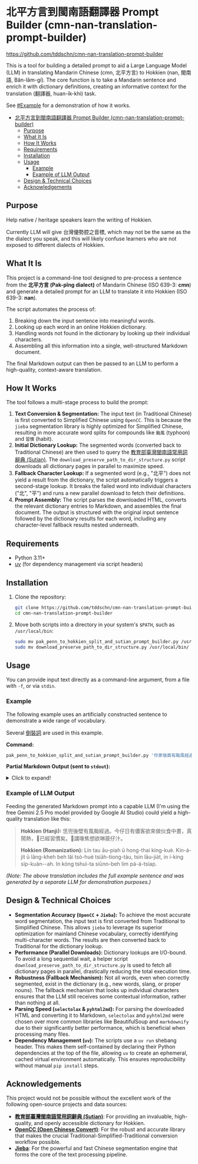 # 北平方言到閩南語翻譯器 Prompt Builder (cmn-nan-translation-prompt-builder)

https://github.com/tddschn/cmn-nan-translation-prompt-builder

This is a tool for building a detailed prompt to aid a Large Language Model (LLM) in translating Mandarin Chinese (cmn, 北平方言) to Hokkien (nan, 閩南語, Bân-lâm-gí). The core function is to take a Mandarin sentence and enrich it with dictionary definitions, creating an informative context for the translation (翻譯器, huan-i̍k-khì) task.

See [#Example](#example) for a demonstration of how it works.

- [北平方言到閩南語翻譯器 Prompt Builder (cmn-nan-translation-prompt-builder)](#北平方言到閩南語翻譯器-prompt-builder-cmn-nan-translation-prompt-builder)
  - [Purpose](#purpose)
  - [What It Is](#what-it-is)
  - [How It Works](#how-it-works)
  - [Requirements](#requirements)
  - [Installation](#installation)
  - [Usage](#usage)
    - [Example](#example)
    - [Example of LLM Output](#example-of-llm-output)
  - [Design \& Technical Choices](#design--technical-choices)
  - [Acknowledgements](#acknowledgements)


## Purpose

Help native / heritage speakers learn the writing of Hokkien.

Currently LLM will give 台灣優勢腔之音標, which may not be the same as the the dialect you speak, and this will likely confuse learners who are not exposed to different dialects of Hokkien.

## What It Is

This project is a command-line tool designed to pre-process a sentence from the **北平方言 (Pak-pîng dialect)** of Mandarin Chinese (ISO 639-3: **cmn**) and generate a detailed prompt for an LLM to translate it into Hokkien (ISO 639-3: **nan**).

The script automates the process of:
1.  Breaking down the input sentence into meaningful words.
2.  Looking up each word in an online Hokkien dictionary.
3.  Handling words not found in the dictionary by looking up their individual characters.
4.  Assembling all this information into a single, well-structured Markdown document.

The final Markdown output can then be passed to an LLM to perform a high-quality, context-aware translation.

## How It Works

The tool follows a multi-stage process to build the prompt:

1.  **Text Conversion & Segmentation:** The input text (in Traditional Chinese) is first converted to Simplified Chinese using `OpenCC`. This is because the `jieba` segmentation library is highly optimized for Simplified Chinese, resulting in more accurate word splits for compounds like `颱風` (typhoon) and `習慣` (habit).
2.  **Initial Dictionary Lookup:** The segmented words (converted back to Traditional Chinese) are then used to query the [教育部臺灣閩南語常用詞辭典 (Sutian)](https://sutian.moe.edu.tw/). The `download_preserve_path_to_dir_structure.py` script downloads all dictionary pages in parallel to maximize speed.
3.  **Fallback Character Lookup:** If a segmented word (e.g., "北平") does not yield a result from the dictionary, the script automatically triggers a second-stage lookup. It breaks the failed word into individual characters ("北", "平") and runs a new parallel download to fetch their definitions.
4.  **Prompt Assembly:** The script parses the downloaded HTML, converts the relevant dictionary entries to Markdown, and assembles the final document. The output is structured with the original input sentence followed by the dictionary results for each word, including any character-level fallback results nested underneath.

## Requirements

*   Python 3.11+
*   [uv](https://github.com/astral-sh/uv) (for dependency management via script headers)

## Installation

1. Clone the repository:
    ```bash
    git clone https://github.com/tddschn/cmn-nan-translation-prompt-builder
    cd cmn-nan-translation-prompt-builder
    ```

2. Move both scripts into a directory in your system's `$PATH`, such as `/usr/local/bin`:
    ```bash
    sudo mv pak_penn_to_hokkien_split_and_sutian_prompt_builder.py /usr/local/bin/
    sudo mv download_preserve_path_to_dir_structure.py /usr/local/bin/
    ```

## Usage

You can provide input text directly as a command-line argument, from a file with `-f`, or via `stdin`.

### Example

The following example uses an artificially constructed sentence to demonstrate a wide range of vocabulary.

Several [倒裝詞](http://www.shenpo.com.tw/reverse) are used in this example.

**Command:**
```bash
pak_penn_to_hokkien_split_and_sutian_prompt_builder.py '你家後面有颱風經過 今天有客人要來一起吃午飯 很熱鬧 他們已經習慣了 他們說口渴想喝芭樂汁'
```

**Partial Markdown Output (sent to `stdout`):**

<details>
  <summary>Click to expand!</summary>
  

```markdown
# Translation Pre-processing Document

## Original Input

> 你家後面有颱風經過 今天有客人要來一起吃午飯 很熱鬧 他們已經習慣了 他們說口渴想喝芭樂汁

---

## Dictionary Lookup Results

### 詞語查詢：「你家」

*(...Dictionary results for 你家...)*

---

### 詞語查詢：「後面」

*(...Dictionary results for 後面...)*

---

### 詞語查詢：「颱風」

*(...Dictionary results for 颱風...)*

---

### 詞語查詢：「習慣」

*(...Dictionary results for 習慣...)*

---

### 詞語查詢：「芭樂汁」

#### └─ 字元查詢：「芭」

*(...Dictionary results for the character 芭...)*

#### └─ 字元查詢：「樂」

*(...Dictionary results for the character 樂...)*

#### └─ 字元查詢：「汁」

*(...Dictionary results for the character 汁...)*

---
### LLM INSTRUCTION

Based on the original text and the provided dictionary lookups for each word, please translate the "Original Input" from Beijing Dialect (Mandarin) into Hokkien. Use the dictionary examples to ensure the translation is natural and accurate.
```
</details>

### Example of LLM Output

Feeding the generated Markdown prompt into a capable LLM (I'm using the free Gemini 2.5 Pro model provided by Google AI Studio) could yield a high-quality translation like this:

> **Hokkien (Hanji):** 恁兜後壁有風颱經過。今仔日有儂客欲來做伙食中晝，真鬧熱，𪜶已經習慣矣。𪜶講喙焦想欲啉菝仔汁。
>
> **Hokkien (Romanization):** Lín tau āu-piah ū hong-thai king-kuè. Kin-á-ji̍t ū lâng-kheh beh lâi tsò-hué tsia̍h-tiong-tàu, tsin lāu-jia̍t, in í-king si̍p-kuàn--ah. In kóng tshuì-ta siūnn-beh lim pá-á-tsiap.

*(Note: The above translation includes the full example sentence and was generated by a separate LLM for demonstration purposes.)*

## Design & Technical Choices

*   **Segmentation Accuracy (`OpenCC` + `Jieba`):** To achieve the most accurate word segmentation, the input text is first converted from Traditional to Simplified Chinese. This allows `jieba` to leverage its superior optimization for mainland Chinese vocabulary, correctly identifying multi-character words. The results are then converted back to Traditional for the dictionary lookup.
*   **Performance (Parallel Downloads):** Dictionary lookups are I/O-bound. To avoid a long sequential wait, a helper script `download_preserve_path_to_dir_structure.py` is used to fetch all dictionary pages in parallel, drastically reducing the total execution time.
*   **Robustness (Fallback Mechanism):** Not all words, even when correctly segmented, exist in the dictionary (e.g., new words, slang, or proper nouns). The fallback mechanism that looks up individual characters ensures that the LLM still receives some contextual information, rather than nothing at all.
*   **Parsing Speed (`selectolax` & `pyhtml2md`):** For parsing the downloaded HTML and converting it to Markdown, `selectolax` and `pyhtml2md` were chosen over more common libraries like BeautifulSoup and `markdownify` due to their significantly better performance, which is beneficial when processing many files.
*   **Dependency Management (`uv`):** The scripts use a `uv run` shebang header. This makes them self-contained by declaring their Python dependencies at the top of the file, allowing `uv` to create an ephemeral, cached virtual environment automatically. This ensures reproducibility without manual `pip install` steps.

## Acknowledgements

This project would not be possible without the excellent work of the following open-source projects and data sources:

*   **[教育部臺灣閩南語常用詞辭典 (Sutian)](https://sutian.moe.edu.tw/)**: For providing an invaluable, high-quality, and openly accessible dictionary for Hokkien.
*   **[OpenCC (Open Chinese Convert)](https://github.com/BYVoid/OpenCC)**: For the robust and accurate library that makes the crucial Traditional-Simplified-Traditional conversion workflow possible.
*   **[Jieba](https://github.com/fxsjy/jieba)**: For the powerful and fast Chinese segmentation engine that forms the core of the text processing pipeline.

<!-- ## License

This project is licensed under the MIT License. -->